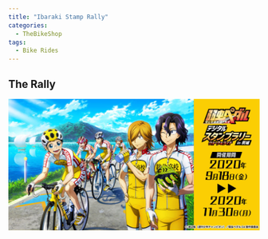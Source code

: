 ```yaml
---
title: "Ibaraki Stamp Rally"
categories:
  - TheBikeShop
tags:
  - Bike Rides
---
```


## The Rally

![The Rally](/assets/images/ibaraki/IMG_0006.JPG)
